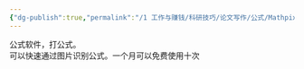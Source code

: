 ```yaml
---
{"dg-publish":true,"permalink":"/1 工作与赚钱/科研技巧/论文写作/公式/Mathpix snipping tool【公式软件】/","title":"Mathpix snipping tool【公式软件】"}
---
```



公式软件，打公式。  
可以快速通过图片识别公式。一个月可以免费使用十次